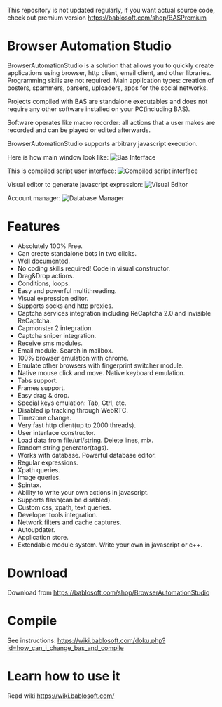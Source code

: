 This repository is not updated regularly, if you want actual source code, check out premium version https://bablosoft.com/shop/BASPremium


# Browser Automation Studio
BrowserAutomationStudio is a solution that allows you to quickly create applications using browser, http client, email client, and other libraries. Programming skills are not required. Main application types: creation of posters, spammers, parsers, uploaders, apps for the social networks.

Projects compiled with BAS are standalone executables and does not require any other software installed on your PC(including BAS).

Software operates like macro recorder: all actions that a user makes are recorded and can be played or edited afterwards.

BrowserAutomationStudio supports arbitrary javascript execution.


Here is how main window look like:
![Bas Interface](http://bablosoft.com/uploads/screens/MainInterface220En.png)

This is compiled script user interface:
![Compiled script interface](http://bablosoft.com/uploads/screens/UserInterface20En.png)

Visual editor to generate javascript expression:
![Visual Editor](https://bablosoft.com/uploads/screens/ExpressionEditor20En.png)

Account manager:
![Database Manager](https://bablosoft.com/uploads/screens/DatabaseInterface20En.png)



# Features

* Absolutely 100% Free.
* Can create standalone bots in two clicks.
* Well documented.
* No coding skills required! Code in visual constructor.
* Drag&Drop actions.
* Conditions, loops.
* Easy and powerful multithreading.
* Visual expression editor.
* Supports socks and http proxies.
* Captcha services integration including ReCaptcha 2.0 and invisible ReCaptcha.
* Capmonster 2 integration.
* Captcha sniper integration.
* Receive sms modules.
* Email module. Search in mailbox.
* 100% browser emulation with chrome.
* Emulate other browsers with fingerprint switcher module.
* Native mouse click and move. Native keyboard emulation.
* Tabs support.
* Frames support.
* Easy drag & drop.
* Special keys emulation: Tab, Ctrl, etc.
* Disabled ip tracking through WebRTC.
* Timezone change.
* Very fast http client(up to 2000 threads).
* User interface constructor.
* Load data from file/url/string. Delete lines, mix.
* Random string generator(tags).
* Works with database. Powerful database editor.
* Regular expressions.
* Xpath queries.
* Image queries.
* Spintax.
* Ability to write your own actions in javascript.
* Supports flash(can be disabled).
* Custom css, xpath, text queries.
* Developer tools integration.
* Network filters and cache captures.
* Autoupdater.
* Application store.
* Extendable module system. Write your own in javascript or c++.

# Download

Download from https://bablosoft.com/shop/BrowserAutomationStudio

# Compile

See instructions: https://wiki.bablosoft.com/doku.php?id=how_can_i_change_bas_and_compile

# Learn how to use it

Read wiki https://wiki.bablosoft.com/

